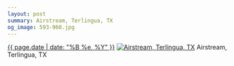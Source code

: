 ```yaml
---
layout: post
summary: Airstream, Terlingua, TX
og_image: 593-960.jpg
---
```


<p>
  <time><a href="/593">{{ page.date | date: "%B %e, %Y" }}</a></time>
  <a href="/593"><img src="{{ site.assets_url }}/593-480.jpg" srcset="{{ site.assets_url }}/593-240.jpg 240w, {{ site.assets_url }}/593-480.jpg 480w, {{ site.assets_url }}/593-720.jpg 720w, {{ site.assets_url }}/593-960.jpg 960w" sizes="(min-width: 700px) 50vw, calc(100vw - 2rem)" alt="Airstream, Terlingua, TX" /></a>
  <span>Airstream, Terlingua, TX</span>
</p>
